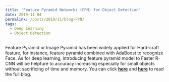 ```yaml
---
title: 'Feature Pyramid Networks (FPN) for Object Detection'
date: 2019-11-04
permalink: /posts/2019/11/blog-FPN/
tags:
  - Deep Learning
  - Object Detection
---
```


Feature Pyramid or Image Pyramid has been widely applied for Hard-craft feature, for instance, feature pyramid combined with AdaBoost to recognize Face. As for deep learning, introducing feature pyramid model to Faster R-CNN will be helpfure to accuracy increasing especially for small objects without sacrificing of time and memory. You can click [**here**](https://zhuanlan.zhihu.com/p/58603276) and [**here**](https://github.com/PrideLee/Machine-Learning-Notes/tree/master/Machine%20Learning/FPN) to read the full blog.
